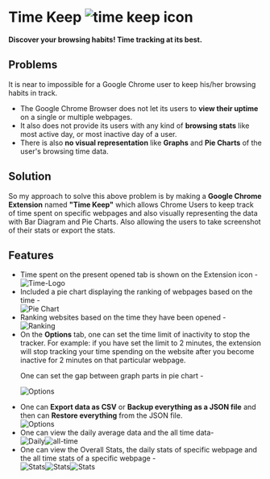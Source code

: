 <h1><span>Time Keep <img src="./icon/icon-32.png" alt="time keep icon"></span></h1>
<b>Discover your browsing habits! Time tracking at its best.</b>

## Problems

It is near to impossible for a Google Chrome user to keep his/her browsing habits in track. 
<ul>
  <li>The Google Chrome Browser does not let its users to <b>view their uptime</b> on a single or multiple webpages.</li>
  <li>It also does not provide its users with any kind of <b>browsing stats</b> like most active day, or most inactive day of a user.</li>
  <li>There is also <b>no visual representation</b> like <b>Graphs</b> and <b>Pie Charts</b> of the user's browsing time data.</li>
</ul>

## Solution

So my approach to solve this above problem is by making a <b>Google Chrome Extension</b> named <b>"Time Keep"</b> which allows Chrome Users to keep track of time spent on specific webpages and also visually representing the data with Bar Diagram and Pie Charts. Also allowing the users to take screenshot of their stats or export the stats.


## Features

<ul>
  <li>Time spent on the present opened tab is shown on the Extension icon -</li>
  <img src="./img/Time-Logo.jpg" alt="Time-Logo">
  
  <li>Included a pie chart displaying the ranking of webpages based on the time -</li>
  <img src="./img/Pie-Chart.png" alt="Pie Chart"><br>
  
  <li>Ranking websites based on the time they have been opened -</li>
  <img src="./img/Ranking.png" alt="Ranking">

  <li>On the <b>Options</b> tab, one can set the time limit of inactivity to stop the tracker. For example: if you have set the limit to 2 minutes, the extension will stop tracking your time spending on the website after you become inactive for 2 minutes on that particular webpage.
  
  One can set the gap between graph parts in pie chart -</li>
  <img src="./img/Options-1.png" alt="Options">

  <li>One can <b>Export data as CSV</b> or <b>Backup everything as a JSON file</b> and then can <b>Restore everything</b> from the JSON file.</li>
  <img src="./img/Options-2.png" alt="Options">
  <li>One can view the daily average data and the all time data-</li>
  <img src="./img/Daily.jpg" alt="Daily"><img src="./img/All-Time.jpg" alt="all-time">
  <li>One can view the Overall Stats, the daily stats of specific webpage and the all time stats of a specific webpage -</li>
  <img src="./img/Stat-1.png" alt="Stats"><img src="./img/Stat-2.png" alt="Stats"><img src="./img/Stat-3.png" alt="Stats">
</ul>
